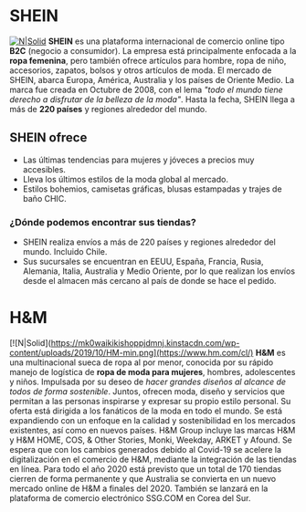 # SHEIN
[![N|Solid](https://www.20minutos.es/codigo-descuento/static/shop/29664/logo/872341f3ed9bad0d35cfc303d6c98f1c.jpg?width=200&height=200)](https://cl.shein.com/?ref=www&rep=dir&ret=cl)
**SHEIN** es una plataforma internacional de comercio online tipo **B2C** (negocio a consumidor). La empresa está principalmente enfocada a la **ropa femenina**, pero también ofrece artículos para hombre, ropa de niño, accesorios, zapatos, bolsos y otros artículos de moda. El mercado de SHEIN, abarca Europa, América, Australia y los países de Oriente Medio. La marca fue creada en Octubre de 2008, con el lema _"todo el mundo tiene derecho a disfrutar de la belleza de la moda"_. Hasta la fecha, SHEIN llega a más de **220 países** y regiones alrededor del mundo.

## SHEIN ofrece
  - Las últimas tendencias para mujeres y jóveces a precios muy accesibles.
  - Lleva los últimos estilos de la moda global al mercado.
  - Estilos bohemios, camisetas gráficas, blusas estampadas y trajes de baño CHIC.
  
  ### ¿Dónde podemos encontrar sus tiendas?
  - SHEIN realiza envíos a más de 220 países y regiones alrededor del mundo. Incluido Chile. 
  - Sus sucursales se encuentran en EEUU, España, Francia, Rusia, Alemania, Italia, Australia y Medio Oriente, por lo que realizan los envíos desde el almacen más cercano al país de donde se hace el pedido. 
  
# H&M
[![N|Solid](https://mk0waikikishoppjdmnj.kinstacdn.com/wp-content/uploads/2019/10/HM-min.png](https://www.hm.com/cl/)
**H&M** es una multinacional sueca de ropa al por menor, conocida por su rápido manejo de logística de **ropa de moda para mujeres**, hombres, adolescentes y niños. Impulsada por su deseo de _hacer grandes diseños al alcance de todos de forma sostenible_. Juntos, ofrecen moda, diseño y servicios que permitan a las personas inspirarse y expresar su propio estilo personal.
Su oferta está dirigida a los fanáticos de la moda en todo el mundo. Se está expandiendo con un enfoque en la calidad y sostenibilidad en los mercados existentes, así como en nuevos países. H&M Group incluye las marcas H&M y H&M HOME, COS, & Other Stories, Monki, Weekday, ARKET y Afound. Se espera que con los cambios generados debido al Covid-19 se acelere la digitalización en el comercio de H&M, mediante la integración de las tiendas en línea. Para todo el año 2020 está previsto que un total de 170 tiendas cierren de forma permanente y que Australia se convierta en un nuevo mercado online de H&M a finales del 2020. También se lanzará en la plataforma de comercio electrónico SSG.COM en Corea del Sur.

